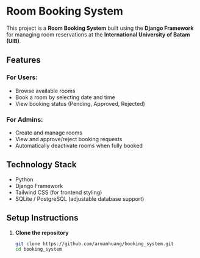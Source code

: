 # Room Booking System 

This project is a **Room Booking System** built using the **Django Framework** for managing room reservations at the **International University of Batam (UIB)**.

## Features

### For Users:
- Browse available rooms
- Book a room by selecting date and time
- View booking status (Pending, Approved, Rejected)

### For Admins:
- Create and manage rooms
- View and approve/reject booking requests
- Automatically deactivate rooms when fully booked

## Technology Stack
- Python
- Django Framework
- Tailwind CSS (for frontend styling)
- SQLite / PostgreSQL (adjustable database support)

## Setup Instructions

1. **Clone the repository**
   ```bash
   git clone https://github.com/armanhuang/booking_system.git
   cd booking_system

